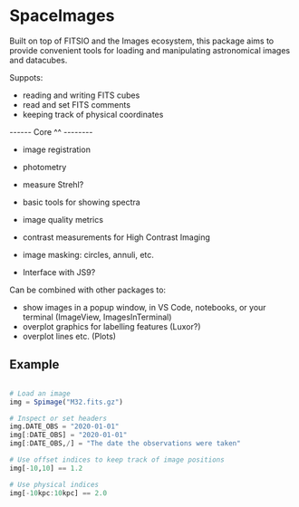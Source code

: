 # SpaceImages

Built on top of FITSIO and the Images ecosystem, this package aims to provide
convenient tools for loading and manipulating astronomical images and datacubes.

Suppots:
 - reading and writing FITS cubes
 - read and set FITS comments
 - keeping track of physical coordinates

------ Core ^^ --------

 - image registration
 - photometry
 - measure Strehl?
 - basic tools for showing spectra
 - image quality metrics
 - contrast measurements for High Contrast Imaging
 - image masking: circles, annuli, etc.

 - Interface with JS9?

Can be combined with other packages to:
 - show images in a popup window, in VS Code, notebooks, or your terminal (ImageView, ImagesInTerminal)
 - overplot graphics for labelling features (Luxor?)
 - overplot lines etc. (Plots)


## Example

```julia

# Load an image
img = Spimage("M32.fits.gz")

# Inspect or set headers
img.DATE_OBS = "2020-01-01"
img[:DATE_OBS] = "2020-01-01"
img[:DATE_OBS,/] = "The date the observations were taken"

# Use offset indices to keep track of image positions
img[-10,10] == 1.2

# Use physical indices
img[-10kpc:10kpc] == 2.0

```